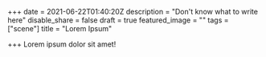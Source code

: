 +++
date = 2021-06-22T01:40:20Z
description = "Don't know what to write here"
disable_share = false
draft = true
featured_image = ""
tags = ["scene"]
title = "Lorem Ipsum"

+++
Lorem ipsum dolor sit amet! 